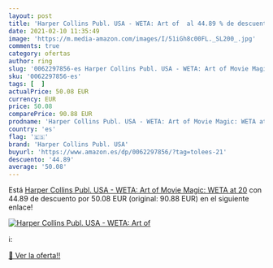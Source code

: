 ```yaml
---
layout: post
title: 'Harper Collins Publ. USA - WETA: Art of  al 44.89 % de descuento'
date: 2021-02-10 11:35:49
image: 'https://m.media-amazon.com/images/I/51iGh8c00FL._SL200_.jpg'
comments: true
category: ofertas
author: ring
slug: '0062297856-es Harper Collins Publ. USA - WETA: Art of Movie Magic: WETA...'
sku: '0062297856-es'
tags: [  ]
actualPrice: 50.08 EUR
currency: EUR
price: 50.08
comparePrice: 90.88 EUR
prodname: 'Harper Collins Publ. USA - WETA: Art of Movie Magic: WETA at 20'
country: 'es'
flag: '🇪🇸'
brand: 'Harper Collins Publ. USA'
buyurl: 'https://www.amazon.es/dp/0062297856/?tag=tolees-21'
descuento: '44.89'
average: '50.08'
---
```


Está [Harper Collins Publ. USA - WETA: Art of Movie Magic: WETA at 20](https://www.amazon.es/dp/0062297856/?tag=tolees-21) con 44.89 de descuento por 50.08 EUR (original: 90.88 EUR) en el siguiente enlace!

[![Harper Collins Publ. USA - WETA: Art of ](https://m.media-amazon.com/images/I/51iGh8c00FL._SL200_.jpg)](https://www.amazon.es/dp/0062297856/?tag=tolees-21)

ℹ️:


[🛒 Ver la oferta!!](https://www.amazon.es/dp/0062297856/?tag=tolees-21)

